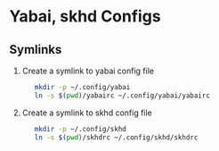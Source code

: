 # Yabai, skhd Configs


## Symlinks

1. Create a symlink to yabai config file
   ```bash
      mkdir -p ~/.config/yabai
      ln -s $(pwd)/yabairc ~/.config/yabai/yabairc
   ```
2. Create a symlink to skhd config file
   ```bash
      mkdir -p ~/.config/skhd
      ln -s $(pwd)/skhdrc ~/.config/skhd/skhdrc
   ```
